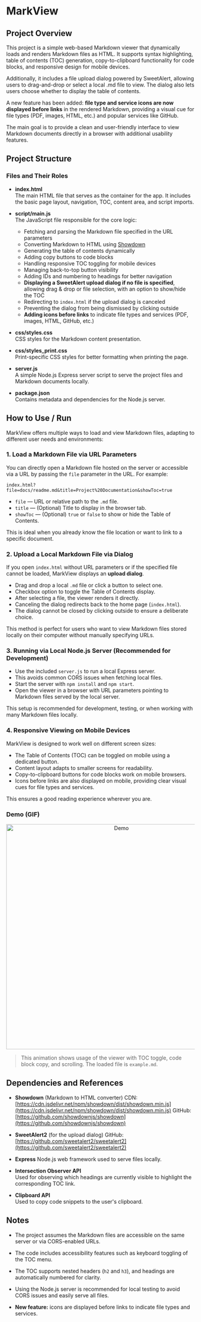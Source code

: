 # MarkView

## Project Overview

This project is a simple web-based Markdown viewer that dynamically loads and renders Markdown files as HTML. It supports syntax highlighting, table of contents (TOC) generation, copy-to-clipboard functionality for code blocks, and responsive design for mobile devices.

Additionally, it includes a file upload dialog powered by SweetAlert, allowing users to drag-and-drop or select a local .md file to view. The dialog also lets users choose whether to display the table of contents.

A new feature has been added: **file type and service icons are now displayed before links** in the rendered Markdown, providing a visual cue for file types (PDF, images, HTML, etc.) and popular services like GitHub.

The main goal is to provide a clean and user-friendly interface to view Markdown documents directly in a browser with additional usability features.

## Project Structure

### Files and Their Roles

- **index.html**  
  The main HTML file that serves as the container for the app. It includes the basic page layout, navigation, TOC, content area, and script imports.

- **script/main.js**  
  The JavaScript file responsible for the core logic:

  * Fetching and parsing the Markdown file specified in the URL parameters
  * Converting Markdown to HTML using [Showdown](https://github.com/showdownjs/showdown)
  * Generating the table of contents dynamically
  * Adding copy buttons to code blocks
  * Handling responsive TOC toggling for mobile devices
  * Managing back-to-top button visibility
  * Adding IDs and numbering to headings for better navigation
  * **Displaying a SweetAlert upload dialog if no file is specified**, allowing drag & drop or file selection, with an option to show/hide the TOC
  * Redirecting to `index.html` if the upload dialog is canceled
  * Preventing the dialog from being dismissed by clicking outside
  * **Adding icons before links** to indicate file types and services (PDF, images, HTML, GitHub, etc.)

- **css/styles.css**  
  CSS styles for the Markdown content presentation.

- **css/styles_print.css**  
  Print-specific CSS styles for better formatting when printing the page.

- **server.js**  
  A simple Node.js Express server script to serve the project files and Markdown documents locally.

- **package.json**  
  Contains metadata and dependencies for the Node.js server.

## How to Use / Run

MarkView offers multiple ways to load and view Markdown files, adapting to different user needs and environments:

### 1. Load a Markdown File via URL Parameters

You can directly open a Markdown file hosted on the server or accessible via a URL by passing the `file` parameter in the URL. For example:

```
index.html?file=docs/readme.md&title=Project%20Documentation&showToc=true
```

* `file` — URL or relative path to the `.md` file.
* `title` — (Optional) Title to display in the browser tab.
* `showToc` — (Optional) `true` or `false` to show or hide the Table of Contents.

This is ideal when you already know the file location or want to link to a specific document.

### 2. Upload a Local Markdown File via Dialog

If you open `index.html` without URL parameters or if the specified file cannot be loaded, MarkView displays an **upload dialog**.

* Drag and drop a local `.md` file or click a button to select one.
* Checkbox option to toggle the Table of Contents display.
* After selecting a file, the viewer renders it directly.
* Canceling the dialog redirects back to the home page (`index.html`).
* The dialog cannot be closed by clicking outside to ensure a deliberate choice.

This method is perfect for users who want to view Markdown files stored locally on their computer without manually specifying URLs.

### 3. Running via Local Node.js Server (Recommended for Development)

* Use the included `server.js` to run a local Express server.
* This avoids common CORS issues when fetching local files.
* Start the server with `npm install` and `npm start`.
* Open the viewer in a browser with URL parameters pointing to Markdown files served by the local server.

This setup is recommended for development, testing, or when working with many Markdown files locally.


### 4. Responsive Viewing on Mobile Devices

MarkView is designed to work well on different screen sizes:

* The Table of Contents (TOC) can be toggled on mobile using a dedicated button.
* Content layout adapts to smaller screens for readability.
* Copy-to-clipboard buttons for code blocks work on mobile browsers.
* Icons before links are also displayed on mobile, providing clear visual cues for file types and services.


This ensures a good reading experience wherever you are.


### Demo (GIF)

<p align="center">
  <img src="demo.gif" alt="Demo" width="600">
</p>


> This animation shows usage of the viewer with TOC toggle, code block copy, and scrolling. The loaded file is `example.md`.


## Dependencies and References
 
* **Showdown** (Markdown to HTML converter)
  CDN: [https://cdn.jsdelivr.net/npm/showdown/dist/showdown.min.js](https://cdn.jsdelivr.net/npm/showdown/dist/showdown.min.js)
  GitHub: [https://github.com/showdownjs/showdown](https://github.com/showdownjs/showdown)

* **SweetAlert2** (for the upload dialog)
  GitHub: [https://github.com/sweetalert2/sweetalert2](https://github.com/sweetalert2/sweetalert2)

- **Express**
  Node.js web framework used to serve files locally.

- **Intersection Observer API**  
Used for observing which headings are currently visible to highlight the corresponding TOC link.

- **Clipboard API**  
Used to copy code snippets to the user's clipboard.

## Notes

- The project assumes the Markdown files are accessible on the same server or via CORS-enabled URLs.

- The code includes accessibility features such as keyboard toggling of the TOC menu.

- The TOC supports nested headers (`h2` and `h3`), and headings are automatically numbered for clarity.

- Using the Node.js server is recommended for local testing to avoid CORS issues and easily serve all files.

- **New feature:** icons are displayed before links to indicate file types and services.

